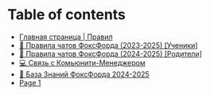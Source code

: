 # Table of contents

* [Главная страница | Правил](README.md)
* [📖 Правила чатов ФоксФорда (2023-2025) \[Ученики\]](students.md)
* [📓 Правила чатов ФоксФорда (2024-2025) \[Родители\]](parents.md)
* [💻 Связь с Комьюнити-Менеджером](https://t.me/communityfoxford)
* [🦊 База Знаний ФоксФорда 2024-2025](https://foxford.yonote.ru/share/5a1d00e9-de22-44e3-ba98-04809d6dabe9)
* [Page 1](page-1.md)
